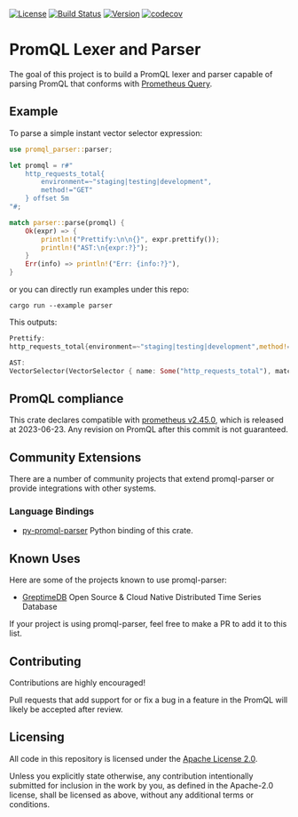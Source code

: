 [![License](https://img.shields.io/badge/License-Apache%202.0-blue.svg)](https://github.com/GreptimeTeam/promql-parser/blob/main/LICENSE)
[![Build Status](https://github.com/greptimeteam/promql-parser/actions/workflows/ci.yml/badge.svg)](https://github.com/GreptimeTeam/promql-parser/blob/main/.github/workflows/ci.yml)
[![Version](https://img.shields.io/crates/v/promql-parser?label=promql-parser)](https://crates.io/crates/promql-parser)
[![codecov](https://codecov.io/gh/GreptimeTeam/promql-parser/branch/main/graph/badge.svg?token=4GEPVMJYNG)](https://app.codecov.io/gh/GreptimeTeam/promql-parser/tree/main)


# PromQL Lexer and Parser

The goal of this project is to build a PromQL lexer and parser capable of
parsing PromQL that conforms with [Prometheus Query][querying-prometheus].

## Example

To parse a simple instant vector selector expression:

``` rust
use promql_parser::parser;

let promql = r#"
    http_requests_total{
        environment=~"staging|testing|development",
        method!="GET"
    } offset 5m
"#;

match parser::parse(promql) {
    Ok(expr) => {
        println!("Prettify:\n\n{}", expr.prettify());
        println!("AST:\n{expr:?}");
    }
    Err(info) => println!("Err: {info:?}"),
}
```

or you can directly run examples under this repo:

``` shell
cargo run --example parser
```

This outputs:

```rust
Prettify:
http_requests_total{environment=~"staging|testing|development",method!="GET"} offset 5m

AST:
VectorSelector(VectorSelector { name: Some("http_requests_total"), matchers: Matchers { matchers: [Matcher { op: Re(staging|testing|development), name: "environment", value: "staging|testing|development" }, Matcher { op: NotEqual, name: "method", value: "GET" }] }, offset: Some(Pos(300s)), at: None })
```

## PromQL compliance

This crate declares compatible with [prometheus v2.45.0][prom-v2.45.0], which is
released at 2023-06-23. Any revision on PromQL after this commit is not guaranteed.

## Community Extensions

There are a number of community projects that extend promql-parser or
provide integrations with other systems.

### Language Bindings

- [py-promql-parser](https://github.com/messense/py-promql-parser) Python binding of this crate.

## Known Uses

Here are some of the projects known to use promql-parser:

- [GreptimeDB](https://github.com/GreptimeTeam/greptimedb) Open Source & Cloud Native Distributed Time Series Database

If your project is using promql-parser, feel free to make a PR to add it to this list.

## Contributing

Contributions are highly encouraged!

Pull requests that add support for or fix a bug in a feature in the PromQL will
likely be accepted after review.

## Licensing

All code in this repository is licensed under the [Apache License 2.0](LICENSE).

Unless you explicitly state otherwise, any contribution intentionally submitted
for inclusion in the work by you, as defined in the Apache-2.0 license, shall be
licensed as above, without any additional terms or conditions.

[prom-v2.45.0]: https://github.com/prometheus/prometheus/tree/v2.45.0
[querying-prometheus]: https://prometheus.io/docs/prometheus/latest/querying/basics/
